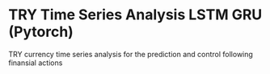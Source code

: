 # TRY Time Series Analysis LSTM GRU (Pytorch)
 TRY currency time series analysis for the prediction and control following finansial actions
